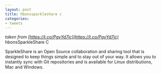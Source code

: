 ```yaml
---
layout: post
title: hbonssparkleshare c
categories:
- tweets
---
```

*taken from [https://t.co/PgvYd7ic](https://t.co/PgvYd7ic)*
hbonsSparkleShare C

SparkleShare is an Open Source collaboration and sharing tool that is designed to keep things simple and to stay out of your way. It allows you to instantly sync with Git repositories and is available for Linux distributions, Mac and Windows.

